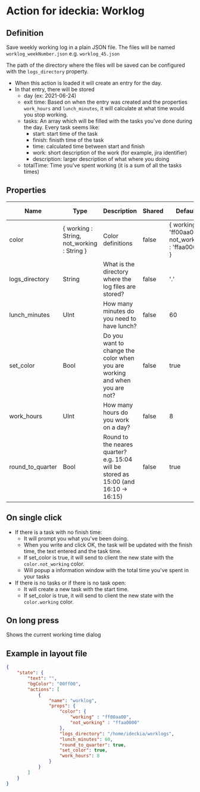# Action for ideckia: Worklog

## Definition

Save weekly working log in a plain JSON file. The files will be named `worklog_weekNumber.json` e.g. `worklog_45.json`

The path of the directory where the files will be saved can be configured with the `logs_directory` property.

* When this action is loaded it will create an entry for the day.
* In that entry, there will be stored
  * day (ex: 2021-06-24)
  * exit time: Based on when the entry was created and the properties `work_hours` and `lunch_minutes`, it will calculate at what time would you stop working.
  * tasks: An array which will be filled with the tasks you've done during the day. Every task seems like:
    * start: start time of the task
    * finish: finisth time of the task
    * time: calculated time between start and finish
    * work: short description of the work (for example, jira identifier)
    * description: larger description of what where you doing
  * totalTime: Time you've spent working (it is a sum of all the tasks times)

## Properties

| Name | Type | Description | Shared | Default | Possible values |
| ----- |----- | ----- | ----- | ----- | ----- |
| color | { working : String, not_working : String } | Color definitions | false | { working : 'ff00aa00', not_working : 'ffaa0000' } | null |
| logs_directory | String | What is the directory where the log files are stored? | false | '.' | null |
| lunch_minutes | UInt | How many minutes do you need to have lunch? | false | 60 | null |
| set_color | Bool | Do you want to change the color when you are working and when you are not? | false | true | null |
| work_hours | UInt | How many hours do you work on a day? | false | 8 | null |
| round_to_quarter | Bool | Round to the neares quarter? e.g. 15:04 will be stored as 15:00 (and 16:10 -> 16:15)  | false | true | null |

## On single click

* If there is a task with no finish time:
  * It will prompt you what you've been doing.
  * When you write and click OK, the task will be updated with the finish time, the text entered and the task time.
  * If set_color is true, it will send to client the new state with the `color.not_working` color.
  * Will popup a information window with the total time you've spent in your tasks
* If there is no tasks or if there is no task open:
  * It will create a new task with the start time.
  * If set_color is true, it will send to client the new state with the `color.working` color.

## On long press

Shows the current working time dialog

## Example in layout file

```json
{
    "state": {
        "text": "",
        "bgColor": "00ff00",
        "actions": [
            {
                "name": "worklog",
                "props": {
                    "color": {
                        "working" : "ff00aa00",
                        "not_working" : "ffaa0000"
                    },
                    "logs_directory": "/home/ideckia/worklogs",
                    "lunch_minutes": 60,
                    "round_to_quarter": true,
                    "set_color": true,
                    "work_hours": 8
                }
            }
        ]
    }
}
```
